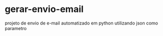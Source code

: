 # gerar-envio-email
projeto de envio de e-mail automatizado em python 
utilizando json como parametro
